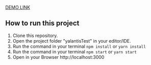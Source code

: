 [DEMO LINK](https://yalantis-test-seven.vercel.app/#/)

## How to run this project
1. Clone this repository.
2. Open the project folder "yalantisTest" in your editor/IDE.
3. Run the command in your terminal `npm install` or `yarn install`
4. Run the command in your terminal `npm start` or `yarn start`
5. Open in your Browser http://localhost:3000
